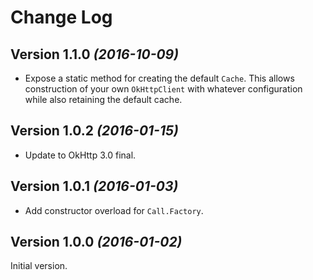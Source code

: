 Change Log
==========

Version 1.1.0 *(2016-10-09)*
----------------------------

 * Expose a static method for creating the default `Cache`. This allows construction of
   your own `OkHttpClient` with whatever configuration while also retaining the default cache.


Version 1.0.2 *(2016-01-15)*
----------------------------

 * Update to OkHttp 3.0 final.


Version 1.0.1 *(2016-01-03)*
----------------------------

 * Add constructor overload for `Call.Factory`.


Version 1.0.0 *(2016-01-02)*
----------------------------

Initial version.
